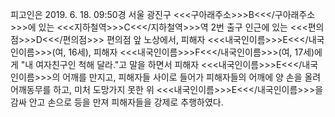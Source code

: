 피고인은 2019. 6. 18. 09:50경 서울 광진구 <<<구아래주소>>>B<<</구아래주소>>>에 있는 <<<지하철역>>>C<<</지하철역>>>역 2번 출구 인근에 있는 <<<편의점>>>D<<</편의점>>> 편의점 앞 노상에서, 피해자 <<<내국인이름>>>E<<</내국인이름>>>(여, 16세), 피해자 <<<내국인이름>>>F<<</내국인이름>>>(여, 17세)에게 "내 여자친구인 척해 달라."고 말을 하면서 피해자 <<<내국인이름>>>E<<</내국인이름>>>의 어깨를 만지고, 피해자들 사이로 들어가 피해자들의 어깨에 양 손을 올려 어깨동무를 하고, 미처 도망가지 못한 위 <<<내국인이름>>>E<<</내국인이름>>>을 감싸 안고 손으로 등을 만져 피해자들을 강제로 추행하였다.